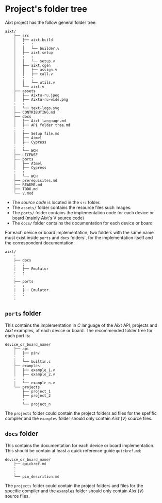 # Project's folder tree
Aixt project has the follow general folder tree:
    
```
aixt/    
    ├── src
    │   ├── aixt.build
    │   :   :
    │   │   └── builder.v
    │   ├── aixt.setup
    │   :   :
    │   │   └── setup.v
    │   ├── aixt.cgen
    │   │   ├── assign.v
    │   │   ├── call.v
    │   :   :
    │   │   └── utils.v
    │   └── aixt.v
    ├── assets
    │   ├── Aixtu-ru.jpeg
    │   ├── Aixtu-ru-wide.png
    :   :
    │   └── text-logo.svg
    ├── CONTRIBUTING.md
    ├── docs
    │   ├── Aixt language.md
    │   ├── API folder tree.md
    :   :
    │   ├── Setup file.md
    │   ├── Atmel
    │   ├── Cypress
    :   :
    │   └── WCH
    ├── LICENSE
    ├── ports
    │   ├── Atmel
    │   ├── Cypress
    :   :
    │   └── WCH
    ├── prerequisites.md
    ├── README.md
    ├── TODO.md
    └── v.mod
```

- The _source code_ is located in the `src` folder.
- The `assets/` folder contains the resource files such images.
- The `ports/` folder contains the implementation code for each device or board (mainly Aixt's V source code)
- The `docs/` folder contains the documentation for each device or board

For each device or board implementation, two folders with the same name must exist inside `ports` and `docs` folders`, for the implementation itself and the correspondent documentation:

```
aixt/    
    :
    ├── docs
    :   :
    │   ├── Emulator
    :   :
    :
    ├── ports
    :   :
    │   ├── Emulator
    :   :
    :
```

## `ports` folder
This contains the implementation in _C_ language of the Aixt API, projects and _Aixt_ examples, of each device or board. The recommended folder tree for each port is:

```
device_or_board_name/    
    ├── api
    │   ├── pin/
    :   :   
    │   └── builtin.c
    ├── examples
    │   ├── example_1.v
    │   ├── example_2.v
    :   :
    │   └── example_n.v
    └── projects
        ├── project_1
        ├── project_2
        :
        └── project_n
```

The `projects` folder could contain the project folders ad files for the spefific compiler and the `examples` folder should only contain _Aixt_ (_V_) source files.

## `docs` folder
This contains the documentation for each device or board implementation. This should be contain at least a quick reference guide `quickref.md`:

```
device_or_board_name/    
    ├── quickref.md
    :
    :
    └── pin_descrition.md
```

The `projects` folder could contain the project folders and files for the specific compiler and the `examples` folder should only contain _Aixt_ (_V_) source files.